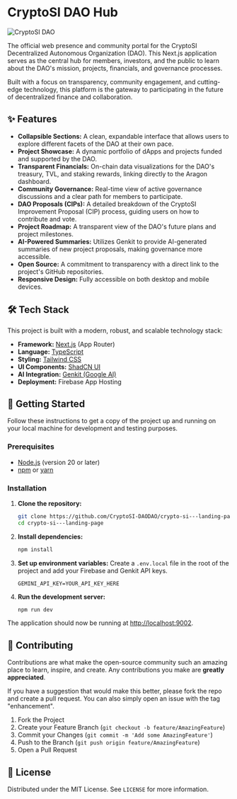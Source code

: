 # CryptoSI DAO Hub

![CryptoSI DAO](https://github.com/CryptoSI-DAODAO/crypto-si---landing-page/assets/173495818/f74e6f28-6617-48f8-b397-ac150821d960)

The official web presence and community portal for the CryptoSI Decentralized Autonomous Organization (DAO). This Next.js application serves as the central hub for members, investors, and the public to learn about the DAO's mission, projects, financials, and governance processes.

Built with a focus on transparency, community engagement, and cutting-edge technology, this platform is the gateway to participating in the future of decentralized finance and collaboration.

## ✨ Features

- **Collapsible Sections:** A clean, expandable interface that allows users to explore different facets of the DAO at their own pace.
- **Project Showcase:** A dynamic portfolio of dApps and projects funded and supported by the DAO.
- **Transparent Financials:** On-chain data visualizations for the DAO's treasury, TVL, and staking rewards, linking directly to the Aragon dashboard.
- **Community Governance:** Real-time view of active governance discussions and a clear path for members to participate.
- **DAO Proposals (CIPs):** A detailed breakdown of the CryptoSI Improvement Proposal (CIP) process, guiding users on how to contribute and vote.
- **Project Roadmap:** A transparent view of the DAO's future plans and project milestones.
- **AI-Powered Summaries:** Utilizes Genkit to provide AI-generated summaries of new project proposals, making governance more accessible.
- **Open Source:** A commitment to transparency with a direct link to the project's GitHub repositories.
- **Responsive Design:** Fully accessible on both desktop and mobile devices.

## 🛠️ Tech Stack

This project is built with a modern, robust, and scalable technology stack:

- **Framework:** [Next.js](https://nextjs.org/) (App Router)
- **Language:** [TypeScript](https://www.typescriptlang.org/)
- **Styling:** [Tailwind CSS](https://tailwindcss.com/)
- **UI Components:** [ShadCN UI](https://ui.shadcn.com/)
- **AI Integration:** [Genkit (Google AI)](https://firebase.google.com/docs/genkit)
- **Deployment:** Firebase App Hosting

## 🚀 Getting Started

Follow these instructions to get a copy of the project up and running on your local machine for development and testing purposes.

### Prerequisites

- [Node.js](https://nodejs.org/en/) (version 20 or later)
- [npm](https://www.npmjs.com/) or [yarn](https://yarnpkg.com/)

### Installation

1.  **Clone the repository:**
    ```bash
    git clone https://github.com/CryptoSI-DAODAO/crypto-si---landing-page.git
    cd crypto-si---landing-page
    ```

2.  **Install dependencies:**
    ```bash
    npm install
    ```

3.  **Set up environment variables:**
    Create a `.env.local` file in the root of the project and add your Firebase and Genkit API keys.
    ```env
    GEMINI_API_KEY=YOUR_API_KEY_HERE
    ```

4.  **Run the development server:**
    ```bash
    npm run dev
    ```

The application should now be running at [http://localhost:9002](http://localhost:9002).

## 🤝 Contributing

Contributions are what make the open-source community such an amazing place to learn, inspire, and create. Any contributions you make are **greatly appreciated**.

If you have a suggestion that would make this better, please fork the repo and create a pull request. You can also simply open an issue with the tag "enhancement".

1.  Fork the Project
2.  Create your Feature Branch (`git checkout -b feature/AmazingFeature`)
3.  Commit your Changes (`git commit -m 'Add some AmazingFeature'`)
4.  Push to the Branch (`git push origin feature/AmazingFeature`)
5.  Open a Pull Request

## 📜 License

Distributed under the MIT License. See `LICENSE` for more information.
